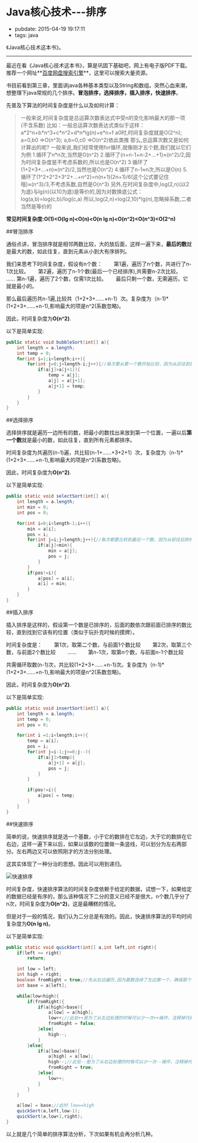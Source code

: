 # Java核心技术---排序

- pubdate: 2015-04-19 19:17:11
- tags: java

《Java核心技术这本书》。

---------------------

最近在看《Java核心技术这本书》，算是巩固下基础吧，网上有电子版PDF下载。推荐一个网址**[百度网盘搜索引擎](http://www.pan1234.com)**，这里可以搜索大量资源。

书目前看到第三章，里面讲java各种基本类型以及String和数组。突然心血来潮，想整理下java常规的几个排序。**冒泡排序，选择排序，插入排序，快速排序**。

先普及下算法的时间复杂度是什么以及如何计算：

> 一般来说,时间复杂度是总运算次数表达式中受n的变化影响最大的那一项(不含系数)
> 比如：一般总运算次数表达式类似于这样：
> a\*2^n+b\*n^3+c\*n^2+d\*n\*lg(n)+e\*n+f
> a0时,时间复杂度就是O(2^n);
> a=0,b0 =>O(n^3);
> a,b=0,c0 =>O(n^2)依此类推
> 那么,总运算次数又是如何计算出的呢?
> 一般来说,我们经常使用for循环,就像刚才五个题,我们就以它们为例
> 1.循环了n\*n次,当然是O(n^2)
> 2.循环了(n+n-1+n-2+...+1)≈(n^2)/2,因为时间复杂度是不考虑系数的,所以也是O(n^2)
> 3.循环了(1+2+3+...+n)≈(n^2)/2,当然也是O(n^2)
> 4.循环了n-1≈n次,所以是O(n)
> 5.循环了(1^2+2^2+3^2+...+n^2)=n(n+1)(2n+1)/6(这个公式要记住哦)≈(n^3)/3,不考虑系数,自然是O(n^3)
> 另外,在时间复杂度中,log(2,n)(以2为底)与lg(n)(以10为底)是等价的,因为对数换底公式：
> log(a,b)=log(c,b)/log(c,a)
> 所以,log(2,n)=log(2,10)\*lg(n),忽略掉系数,二者当然是等价的

**常见时间复杂度:O(1)<O(lg n)<O(n)<O(n lg n)<O(n^2)<O(n^3)<O(2^n)**

##冒泡排序

通俗点讲，冒泡排序就是相邻两数比较，大的放后面，这样一遍下来，**最后的数**就是最大的数，如此往复，直到元素从小到大有序排列。

我们来思考下时间复杂度，假设有n个数：　　
第1遍，遍历了n个数，共进行了n-1次比较。　　
第2遍，遍历了n-1个数(最后一个已经排序),共需要n-2次比较。　　
……
第n-1遍，遍历了2个数，仅需1次比较。　　
最后只剩一个数，无需遍历，它就是最小的。

那么最后遍历共n-1遍,比较共（1+2+3+……+n-1）次。复杂度为（n-1)\*(1+2+3+……+n-1),影响最大的项是n^2(系数忽略)。

因此，时间复杂度为**O(n^2)**.

以下是简单实现:
```java
public static void bubbleSort(int[] a){
	int length = a.length;
	int temp = 0;
	for(int i=1;i<length;i++){
		for(int j=0;j<length-i;j++){//每次要从第一个数开始比较，因为从后往前排的
			if(a[j]>a[j+1]){
				temp = a[j];
				a[j] = a[j+1];
				a[j+1] = temp;
			}
		}
	}
}
```

##选择排序

选择排序就是遍历一边所有的数，把最小的数找出来放到第一个位置，一遍以后**第一个数**就是最小的数，如此往复，直到所有元素都排序。

时间复杂度为共遍历(n-1)遍，共比较(n-1+……+3+2+1）次，复杂度为（n-1)\*(1+2+3+……+n-1),影响最大的项是n^2(系数忽略)。

因此，时间复杂度为**O(n^2)**.

以下是简单实现:
```java
public static void selectSort(int[] a){
	int length = a.length;
	int min = 0;
	int pos = 0;

	for(int i=0;i<length-1;i++){
		min = a[i];
		pos = i;
		for(int j=i;j<length;j++){//每次都要比较到最后一个数，因为从前往后排的
			if(a[j]<min){
				min = a[j];
				pos = j;
			}
		}
		if(pos!=i){
			a[pos] = a[i];
			a[i] = min;
		}
	}
}
```

##插入排序

插入排序是这样的，假设第一个数是已排序的，后面的数依次跟前面已排序的数比较，直到找到它该有的位置（类似于玩扑克时候的摸牌）。

时间复杂度是：　　
第1次，取第二个数，与前面1个数比较　　
第2次，取第三个数，与前面2个数比较　　
……　　
第n-1次，取第n个数，与前面n-1个数比较

共需循环取数(n-1)次，共比较(1+2+3+……+n-1)次。复杂度为（n-1)\*(1+2+3+……+n-1),影响最大的项是n^2(系数忽略)。

因此，时间复杂度为**O(n^2)**.

以下是简单实现:
```java
public static void insertSort(int[] a){
	int length = a.length;
	int temp = 0;
	int pos = 0;

	for(int i =1;i<length;i++){
		temp = a[i];
		pos = i;
		for(int j=i-1;j>=0;j--){
			if(a[j]>temp){
				a[j+1] = a[j];
				pos = j;
			}
		}

		if(pos!=i){
			a[pos] = temp;
		}
	}
}
```

##快速排序

简单的说，快速排序就是选一个基数，小于它的数排在它左边，大于它的数排在它右边，这样一遍下来以后，如果以该数的位置做一条竖线，可以划分为左右两部分。左右两边又可以依照刚才的方法分别处理。  

这其实体现了一种分治的思想。因此可以用到递归。

![快速排序](http://photo.hanyu.iciba.com/upload/encyclopedia_2/5e/e2/bk_5ee213ee925122f6aef374cf940c4f95_3Cw3Ah.jpg)

时间复杂度，快速排序算法的时间复杂度依赖于给定的数据，试想一下，如果给定的数据已经是有序的，那么该种情况下二分的意义已经不是很大，n个数几乎分了n次，时间复杂度为**O(n^2)**，这是最糟糕的情况。

但是对于一般的情况，我们认为二分总是有效的。因此，快速排序算法的平均时间复杂度为**O(n lg n)**。

以下是简单实现:
```java
public static void quickSort(int[] a,int left,int right){
	if(left >= right)
		return;

	int low = left;
	int high = right;
	boolean fromRight = true;//先从右边遍历,因为基数选择了左边第一个，确保那个基数原先的位置可以“动”起来
	int base = a[left];

	while(low<high){
		if(fromRight){
			if(a[high]<base){
				a[low] = a[high];
				low++;//此处++是为了从左边处理的时候可以少一次++操作，注释掉代码依旧可行
				fromRight = false;
			}else{
				high--;
			}
		}else{
			if(a[low]>base){
				a[high] = a[low];
				high--;//此处--是为了从右边处理的时候可以少一次--操作，注释掉代码依旧可行
				fromRight = true;
			}else{
				low++;
			}
		}
	}

	a[low] = base;//此时 low==high
	quickSort(a,left,low-1);
	quickSort(a,low+1,right);
}
```

以上就是几个简单的排序算法分析，下次如果有机会再分析几种。
